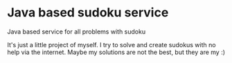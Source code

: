 # Java based sudoku service
Java based service for all problems with sudoku

It's just a little project of myself. I try to solve and create sudokus with no help via the internet. Maybe my solutions are not the best, but they are my :)
